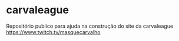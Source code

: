 # carvaleague
Repositório publico para ajuda na construção do site da carvaleague https://www.twitch.tv/masquecarvalho
